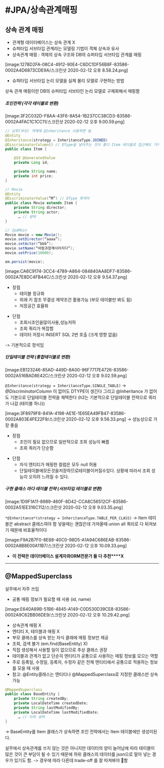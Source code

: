 # #JPA/상속관계매핑

## 상속 관계 매핑

- 관계형 데이터베이스는 상속 관계 X
- 슈퍼타입 서브타입 관계라는 모델링 기법이 객체 상속과 유사
- 상속관계 매핑 : 객체의 상속 구조와 DB의 슈퍼타입 서브타입 관계를 매핑


[image:1278D2FA-08C4-4912-90E4-C6DC1DF56B8F-83586-0002A4D6873CDE9A/스크린샷 2020-02-12 오후 8.58.24.png]

- 슈퍼타입 서브타입 논리 모델을 실제 물리 모델로 구현하는 방법

상속 관계 매핑이란 DB의 슈퍼타입 서브타인 논리 모델로 구체화해서 매핑함 

##### 조인전략 (각각 테이블로 변환)

[image:3F2C032D-F8AA-43F6-8A54-1B237CC38CD3-83586-0002A4FAC1C1CC11/스크린샷 2020-02-12 오후 9.00.59.png]

```java
// 상위(부모) 객체에 @Inheritance 사용하면 됨
@Entity
@Inheritance(strategy = InheritanceType.JOINED)
@DiscriminatorColumn() // DType을 넣어주는 것이 좋다 Item 테이블로 접근해도 가져올수 있도록
public class Item {

    @Id @GeneratedValue
    private Long id;

    private String name;
    private int price;
}

// Movie
@Entity
@DiscriminatorValue(“M”) // DType 축약어
public class Movie extends Item {
    private String director;
    private String actor;
	  … // 생략
}

// JpaMain
Movie movie = new Movie();
movie.setDirector(“aaaa”);
movie.setActor(“bbb”);
movie.setName(“바람과함께사라지다”);
movie.setPrice(10000);

em.persist(movie);
```

[image:CA6C9174-3CC4-4789-A864-084840AA8DF7-83586-0002A7E8DC4FB44C/스크린샷 2020-02-12 오후 9.54.37.png]

- 장점 
	- 테이블 정규화 
	- 외래 키 참조 무결성 제약조건 활용가능 (부모 테이블만 봐도 됨)
	- 저장공간 효율화 
* 단점
	* 조회시조인을많이사용,성능저하 
	* 조회 쿼리가 복잡함
	* 데이터 저장시 INSERT SQL 2번 호출 (크게 영향 없음)

-> 기본적으로 정석임


##### 단일테이블 전략 (통합테이블로 변환)

[image:EB123246-85AD-449D-8A00-96F7717E4726-83586-0002A516BAD8E42C/스크린샷 2020-02-12 오후 9.02.59.png]

`@Inheritance(strategy = InheritanceType.SINGLE_TABLE)`
-> *@DiscriminatorColumn* 이 없어도 DTYPE이 생긴다
그리고 @Inheritance 가 없어도 기본으로 단일테이블 전략을 채택한다
(h2는 기본적으로 단일테이블 전략으로 쿼리가 나감 (테이블 하나))

[image:3F8979F8-841A-4198-AE1E-1E65EA49FB47-83586-0002A803E4FE22F9/스크린샷 2020-02-12 오후 9.56.33.png]
-> 성능상으로 가장 좋음

- 장점 
	* 조인이 필요 없으므로 일반적으로 조회 성능이 빠름 
	* 조회 쿼리가 단순함 
* 단점 
	- 자식 엔티티가 매핑한 컬럼은 모두 null 허용 
	* 단일테이블에모든것을저장하므로테이블이커질수있다. 상황에 따라서 조회 성능이 오히려 느려질 수 있다. 


##### 구현 클래스 마다 테이블 전략 (서브타입 테이블로 변환)

[image:1D9F1A11-8989-460F-8D42-CCA8C56512CF-83586-0002A51EE316C112/스크린샷 2020-02-12 오후 9.03.35.png] 

`*@Inheritance*(strategy = InheritanceType.TABLE_PER_CLASS)`
-> Item 테이블은 abstract 클래스여야 함
넣을때는 괜찮은데 가져올때 union all 쿼리로 다 뒤져보기 때문에 비효율적이다

[image:F9A2B7F0-8E88-40C0-98D5-A1A94C686EAB-83586-0002A8B8E00A11B7/스크린샷 2020-02-12 오후 10.09.33.png]

- **이 전략은 데이터베이스 설계자와****ORM****전문가 둘 다 추천****X**



---
## @MappedSuperclass

실무에서 자주 쓰임

- 공통 매핑 정보가 필요할 때 사용 (id, name)

[image:E640A89B-51B6-4845-A149-C0D530D39CE8-83586-0002A9C62BB06DE9/스크린샷 2020-02-12 오후 10.29.42.png]


- 상속관계 매핑 X
- 엔티티 X, 테이블과 매핑 X
- 부모 클래스를 상속 받는 자식 클래에 매핑 정보만 제공
- 조회, 검색 불가 (em.find(BaseEntity) X)
- 직접 생성해서 사용할 일이 없으므로 추상 클래스 권장
- 테이블과 관계가 없고 단순히 엔티티가 공통으로 사용하는 매핑 정보를 모으는 역할
- 주로 등록일, 수정일, 등록자, 수정자 같은 전체 엔티티에서 공통으로 적용하는 정보를 모을 때 사용
- 참고: @Entity클래스는 엔티티나 @MappedSuperclass로 지정한 클래스만 상속 가능


```java
@MappedSuperclass
public class BaseEntity {
    private String createdBy;
    private LocalDateTime createdDate;
    private String lastModifiedBy;
    private LocalDateTime lastModifiedDate;
	  … // 이하 생략
}
```
-> BaseEntity를 Item 클래스가 상속하면 조인 전략에서는 Item 테이블에만 생성이된다.


실무에서 상속관계를 쓰지 않는 것은 아니지만 데이터의 양이 늘어남에 따라 테이블이 많은 것이 큰 부담이 될 수 있기 때문에 하위 클래스의 데이터를 json으로 말아 넣는 경우가 있기도 함. 
-> 경우에 따라 다른데 trade-off 를 잘 따져봐야 함





